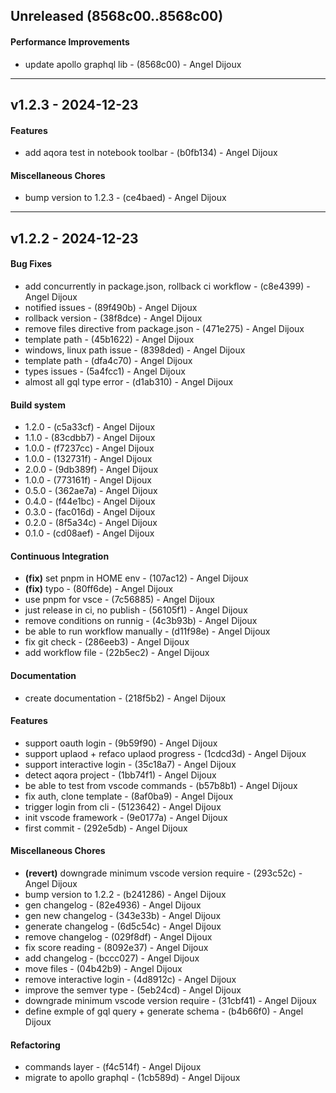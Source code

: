 ## Unreleased (8568c00..8568c00)
#### Performance Improvements
- update apollo graphql lib - (8568c00) - Angel Dijoux

- - -

## v1.2.3 - 2024-12-23
#### Features
- add aqora test in notebook toolbar - (b0fb134) - Angel Dijoux
#### Miscellaneous Chores
- bump version to 1.2.3 - (ce4baed) - Angel Dijoux

- - -

## v1.2.2 - 2024-12-23
#### Bug Fixes
- add concurrently in package.json, rollback ci workflow - (c8e4399) - Angel Dijoux
- notified issues - (89f490b) - Angel Dijoux
- rollback version - (38f8dce) - Angel Dijoux
- remove files directive from package.json - (471e275) - Angel Dijoux
- template path - (45b1622) - Angel Dijoux
- windows, linux path issue - (8398ded) - Angel Dijoux
- template path - (dfa4c70) - Angel Dijoux
- types issues - (5a4fcc1) - Angel Dijoux
- almost all gql type error - (d1ab310) - Angel Dijoux
#### Build system
- 1.2.0 - (c5a33cf) - Angel Dijoux
- 1.1.0 - (83cdbb7) - Angel Dijoux
- 1.0.0 - (f7237cc) - Angel Dijoux
- 1.0.0 - (132731f) - Angel Dijoux
- 2.0.0 - (9db389f) - Angel Dijoux
- 1.0.0 - (773161f) - Angel Dijoux
- 0.5.0 - (362ae7a) - Angel Dijoux
- 0.4.0 - (f44e1bc) - Angel Dijoux
- 0.3.0 - (fac016d) - Angel Dijoux
- 0.2.0 - (8f5a34c) - Angel Dijoux
- 0.1.0 - (cd08aef) - Angel Dijoux
#### Continuous Integration
- **(fix)** set pnpm in HOME env - (107ac12) - Angel Dijoux
- **(fix)** typo - (80ff6de) - Angel Dijoux
- use pnpm for vsce - (7c56885) - Angel Dijoux
- just release in ci, no publish - (56105f1) - Angel Dijoux
- remove conditions on runnig - (4c3b93b) - Angel Dijoux
- be able to run workflow manually - (d11f98e) - Angel Dijoux
- fix git check - (286eeb3) - Angel Dijoux
- add workflow file - (22b5ec2) - Angel Dijoux
#### Documentation
- create documentation - (218f5b2) - Angel Dijoux
#### Features
- support oauth login - (9b59f90) - Angel Dijoux
- support uplaod + refaco uplaod progress - (1cdcd3d) - Angel Dijoux
- support interactive login - (35c18a7) - Angel Dijoux
- detect aqora project - (1bb74f1) - Angel Dijoux
- be able to test from vscode commands - (b57b8b1) - Angel Dijoux
- fix auth, clone template - (8af0ba9) - Angel Dijoux
- trigger login from cli - (5123642) - Angel Dijoux
- init vscode framework - (9e0177a) - Angel Dijoux
- first commit - (292e5db) - Angel Dijoux
#### Miscellaneous Chores
- **(revert)** downgrade minimum vscode version require - (293c52c) - Angel Dijoux
- bump version to 1.2.2 - (b241286) - Angel Dijoux
- gen changelog - (82e4936) - Angel Dijoux
- gen new changelog - (343e33b) - Angel Dijoux
- generate changelog - (6d5c54c) - Angel Dijoux
- remove changelog - (029f8df) - Angel Dijoux
- fix score reading - (8092e37) - Angel Dijoux
- add changelog - (bccc027) - Angel Dijoux
- move files - (04b42b9) - Angel Dijoux
- remove interactive login - (4d8912c) - Angel Dijoux
- improve the semver type - (5eb24cd) - Angel Dijoux
- downgrade minimum vscode version require - (31cbf41) - Angel Dijoux
- define exmple of gql query + generate schema - (b4b66f0) - Angel Dijoux
#### Refactoring
- commands layer - (f4c514f) - Angel Dijoux
- migrate to apollo graphql - (1cb589d) - Angel Dijoux


